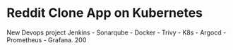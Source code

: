 # Reddit Clone App on Kubernetes
New Devops project  Jenkins - Sonarqube - Docker - Trivy - K8s - Argocd - Prometheus - Grafana. 200





